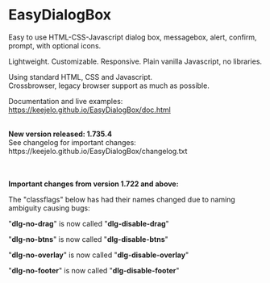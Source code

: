 # EasyDialogBox

Easy to use HTML-CSS-Javascript dialog box, messagebox, alert, confirm, prompt, with optional icons.

Lightweight. Customizable. Responsive. Plain vanilla Javascript, no libraries.

Using standard HTML, CSS and Javascript.  
Crossbrowser, legacy browser support as much as possible.

Documentation and live examples: https://keejelo.github.io/EasyDialogBox/doc.html

<br />
<b>New version released: 1.735.4</b>
<br/ >
See changelog for important changes: https://keejelo.github.io/EasyDialogBox/changelog.txt
<br />
<br />
<br />

<b>Important changes from version 1.722 and above:</b>

The "classflags" below has had their names changed due to naming ambiguity causing bugs:

"<b>dlg-no-drag</b>" is now called "<b>dlg-disable-drag</b>"

"<b>dlg-no-btns</b>" is now called "<b>dlg-disable-btns</b>"

"<b>dlg-no-overlay</b>" is now called "<b>dlg-disable-overlay</b>"

"<b>dlg-no-footer</b>" is now called "<b>dlg-disable-footer</b>"

